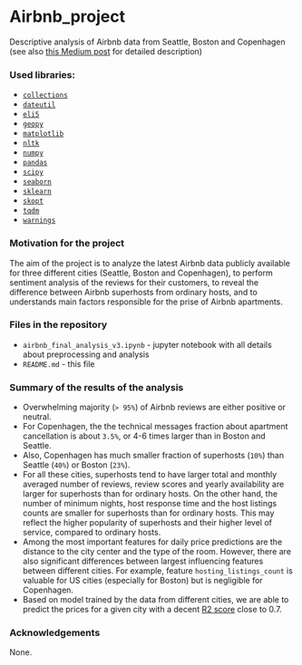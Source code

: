 # Airbnb_project

Descriptive analysis of Airbnb data from Seattle, Boston and Copenhagen (see also [this Medium post](https://medium.com/@dima806/digging-into-airbnb-data-reviews-sentiments-superhosts-and-prices-prediction-part1-6c80ccb26c6a) for detailed description)

### Used libraries:

* [`collections`](https://docs.python.org/3/library/collections.html)
* [`dateutil`](https://dateutil.readthedocs.io/en/stable/)
* [`eli5`](https://pypi.org/project/eli5/)
* [`geopy`](https://pypi.org/project/geopy/)
* [`matplotlib`](https://matplotlib.org/)
* [`nltk`](http://www.nltk.org/)
* [`numpy`](http://www.numpy.org/)
* [`pandas`](https://pandas.pydata.org/)
* [`scipy`](https://www.scipy.org/)
* [`seaborn`](https://seaborn.pydata.org/index.html)
* [`sklearn`](http://scikit-learn.org/stable/index.html)
* [`skopt`](https://scikit-optimize.github.io/)
* [`tqdm`](https://pypi.org/project/tqdm/)
* [`warnings`](https://docs.python.org/3/library/warnings.html)

### Motivation for the project
The aim of the project is to analyze the latest Airbnb data publicly available for three different cities (Seattle, Boston and Copenhagen), to perform sentiment analysis of the reviews for their customers, to reveal the difference between Airbnb superhosts from ordinary hosts, and to understands main factors responsible for the prise of Airbnb apartments.

### Files in the repository

* `airbnb_final_analysis_v3.ipynb` - jupyter notebook with all details about preprocessing and analysis
* `README.md` - this file

### Summary of the results of the analysis

* Overwhelming majority (`> 95%`) of Airbnb reviews are either positive or neutral.
* For Copenhagen, the the technical messages fraction about apartment cancellation is about `3.5%`, or 4-6 times larger than in Boston and Seattle.
* Also, Copenhagen has much smaller fraction of superhosts (`10%`) than Seattle (`40%`) or Boston (`23%`).
* For all these cities, superhosts tend to have larger total and monthly averaged number of reviews, review scores and yearly availability are larger for superhosts than for ordinary hosts. On the other hand, the number of minimum nights, host response time and the host listings counts are smaller for superhosts than for ordinary hosts. This may reflect the higher popularity of superhosts and their higher level of service, compared to ordinary hosts.
* Among the most important features for daily price predictions are the distance to the city center and the type of the room. However, there are also significant differences between largest influencing features between different cities. For example, feature `hosting_listings_count` is valuable for US cities (especially for Boston) but is negligible for Copenhagen.
* Based on model trained by the data from different cities, we are able to predict the prices for a given city with a decent [R2 score](http://scikit-learn.org/stable/modules/generated/sklearn.metrics.r2_score.html) close to 0.7.

### Acknowledgements

None.
